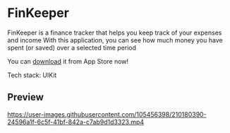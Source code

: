 # FinKeeper

FinKeeper is a finance tracker that helps you keep track of your expenses and income
With this application, you can see how much money you have spent (or saved) over a selected time period

You can <a href="https://apps.apple.com/ru/app/finkeeper/id1666950211?l=en" target="_blank">download</a> it from App Store now!

Tech stack: UIKit

## Preview

https://user-images.githubusercontent.com/105456398/210180390-24596a1f-6c5f-41bf-842a-c7ab9d1d3323.mp4



